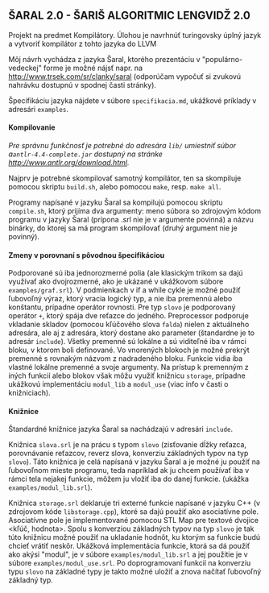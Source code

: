 ## ŠARAL 2.0 - ŠARIŠ ALGORITMIC LENGVIDŽ 2.0

Projekt na predmet Kompilátory. Úlohou je navrhnúť turingovsky úplný jazyk a vytvoriť kompilátor z tohto jazyka do LLVM

Môj návrh vychádza z jazyka Šaral, ktorého prezentáciu v "populárno-vedeckej" forme je možné nájsť napr. na http://www.trsek.com/sr/clanky/saral (odporúčam vypočuť si zvukovú nahrávku dostupnú v spodnej časti stránky).

Špecifikáciu jazyka nájdete v súbore `specifikacia.md`, ukážkové príklady v adresári `examples`.

#### Kompilovanie
*Pre správnu funkčnosť je potrebné do adresára `lib/` umiestniť súbor a`antlr-4.4-complete.jar` dostupný na stránke http://www.antlr.org/download.html.*

Najprv je potrebné skompilovať samotný kompilátor, ten sa skompiluje pomocou skriptu `build.sh`, alebo pomocou `make`, resp. `make all`.

Programy napísané v jazyku Šaral sa kompilujú pomocou skriptu `compile.sh`, ktorý prijíma dva argumenty: meno súbora so zdrojovým kódom programu v jazyky Šaral (prípona .srl nie je v argumente povinná) a názvu binárky, do ktorej sa má program skompilovať (druhý argument nie je povinný).

#### Zmeny v porovnaní s pôvodnou špecifikáciou
Podporované sú iba jednorozmerné polia (ale klasickým trikom sa dajú využívať ako dvojrozmerné, ako je ukázané v ukážkovom súbore `examples/graf.srl`). 
V podmienkach v if a while cykle je možné použiť ľubovoľný výraz, ktorý vracia logický typ, a nie iba premennú alebo konštantu, prípadne operátor rovnosti.
Pre typ `slovo` je podporovaný operátor `+`, ktorý spája dve reťazce do jedného.
Preprocessor podporuje vkladanie skladov (pomocou kľúčového slova `falda`) nielen z aktuálneho adresára, ale aj z adresára, ktorý dostane ako parameter (štandardne je to adresár `include`).
Všetky premenné sú lokálne a sú viditeľné iba v rámci bloku, v ktorom boli definované. Vo vnorených blokoch je možné prekrýt premenné s rovnakým názvom z nadradeného bloku. Funkcie vidia iba vlastné lokálne premenné a svoje argumenty. Na prístup k premenným z iných funkcií alebo blokov však môžu využiť knižnicu `storage`, prípadne ukážkovú implementáciu `modul_lib` a `modul_use` (viac info v časti o knižniciach).

#### Knižnice
Štandardné knižnice jazyka Šaral sa nachádzajú v adresári `include`.

Knižnica `slova.srl` je na prácu s typom `slovo` (zisťovanie dĺžky reťazca, porovnávanie reťazcov, reverz slova, konverziu základných typov na typ `slovo`). Táto knižnica je celá napísaná v jazyku Šaral a je možné ju použiť na ľubovoľnom mieste programu, teda napríklad ak ju chcem používať iba v rámci tela nejakej funkcie, môžem ju vložiť iba do danej funkcie. (ukážka `examples/modul_lib.srl`).

Knižnica `storage.srl` deklaruje tri externé funkcie napísané v jazyku C++ (v zdrojovom kóde `libstorage.cpp`), ktoré sa dajú použiť ako asociatívne pole. Asociatívne pole je implementované pomocou STL Map pre textové dvojice <kľúč, hodnota>. Spolu s konverziou základných typov na typ `slovo` je tak túto knižnicu možné použiť na ukladanie hodnôt, ku ktorým sa funkcie budú chcieť vrátiť neskôr. Ukážková implementácia funkcie, ktorá sa dá použiť ako akýsi "modul", je v súbore `examples/modul_lib.srl` a jej použitie je v súbore `examples/modul_use.srl`.
Po doprogramovaní funkcií na konverziu typu `slovo` na základné typy je takto možné uložiť a znova načítať ľubovoľný základný typ.
